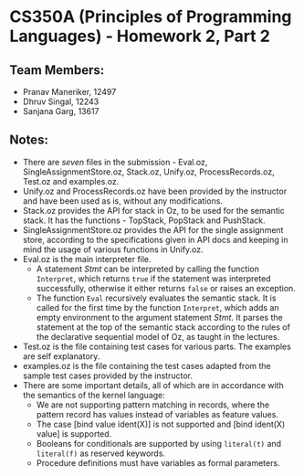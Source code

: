 
CS350A (Principles of Programming Languages) - Homework 2, Part 2
=========================================================

## Team Members:
* Pranav Maneriker, 12497
* Dhruv Singal, 12243
* Sanjana Garg, 13617

## Notes: 
* There are *seven* files in the submission - Eval.oz, SingleAssignmentStore.oz, Stack.oz, Unify.oz, ProcessRecords.oz, Test.oz and examples.oz.
* Unify.oz and ProcessRecords.oz have been provided by the instructor and have been used as is, without any modifications.
* Stack.oz provides the API for stack in Oz, to be used for the semantic stack. It has the functions - TopStack, PopStack and PushStack.
* SingleAssignmentStore.oz provides the API for the single assignment store, according to the specifications given in API docs and keeping in mind the usage of various functions in Unify.oz.
* Eval.oz is the main interpreter file. 
    * A statement *Stmt* can be interpreted by calling the function `Interpret`, which returns `true` if the statement was interpreted successfully, otherwise it either returns `false` or raises an exception.
    * The function `Eval` recursively evaluates the semantic stack. It is called for the first time by the function `Interpret`, which adds an empty environment to the argument statement *Stmt*. It parses the statement at the top of the semantic stack according to the rules of the declarative sequential model of Oz, as taught in the lectures.
* Test.oz is the file containing test cases for various parts. The examples are self explanatory.
* examples.oz is the file containing the test cases adapted from the sample test cases provided by the instructor.
* There are some important details, all of which are in accordance with the semantics of the kernel language:
    - We are not supporting pattern matching in records, where the pattern record has values instead of variables as feature values. 
    - The case [bind value ident(X)] is not supported and [bind ident(X) value] is supported.
    - Booleans for conditionals are supported by using `literal(t)` and `literal(f)` as reserved keywords.
    - Procedure definitions must have variables as formal parameters.

